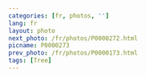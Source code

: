 ```yaml
---
categories: [fr, photos, '']
lang: fr
layout: photo
next_photo: /fr/photos/P0000272.html
picname: P0000273
prev_photo: /fr/photos/P0000173.html
tags: [Tree]
---
```

